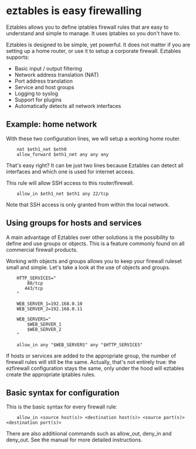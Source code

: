 # eztables is easy firewalling

Eztables allows you to define iptables firewall rules that are easy to understand and simple to manage. It uses iptables so you don't have to.

Eztables is designed to be simple, yet powerful. It does not matter if you are setting up a home router, or use it to setup a corporate firewall. Eztables supports:

* Basic input / output filtering
* Network address translation (NAT)
* Port address translation 
* Service and host groups
* Logging to syslog
* Support for plugins
* Automatically detects all network interfaces

## Example: home network 

With these two configuration lines, we will setup a working home router. 

```
    nat $eth1_net $eth0
    allow_forward $eth1_net any any any
```

That's easy right? It can be just two lines because Eztables can detect all interfaces and which one is used for internet access.

This rule will allow SSH access to this router/firewall.

```
    allow_in $eth1_net $eth1 any 22/tcp
```

Note that SSH access is only granted from within the local network.

## Using groups for hosts and services

A main advantage of Eztables over other solutions is the possibility to define and use groups or objects. This is a feature commonly found
on all commercial firewall products. 

Working with objects and groups allows you to keep your firewall ruleset small and simple. Let's take a look at the use of objects and groups.

```
    HTTP_SERVICES="
        80/tcp
       443/tcp
    "

    WEB_SERVER_1=192.168.0.10
    WEB_SERVER_2=192.168.0.11

    WEB_SERVERS="
        $WEB_SERVER_1
        $WEB_SERVER_2
    "

    allow_in any "$WEB_SERVERS" any "$HTTP_SERVICES"
```

If hosts or services are added to the appropriate group, the number of firewall rules will still be the same. Actually, that's not entirely
true: the ezfirewall configuration stays the same, only under the hood will eztables create the appropriate iptables rules.

## Basic syntax for configuration 

This is the basic syntax for every firewall rule:

```
    allow_in <source host(s)> <destination host(s)> <source port(s)> <destination port(s)>
```

There are also additiional commands such as allow_out, deny_in and deny_out. See the manual for more detailed instructions.
